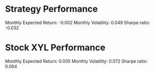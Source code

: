 # Strategy Performance
Monthly Expected Return: -0.002
Monthly Volatility: 0.049
Sharpe ratio: -0.032
# Stock XYL Performance
Monthly Expected Return: 0.005
Monthly Volatility: 0.072
Sharpe ratio: 0.064
